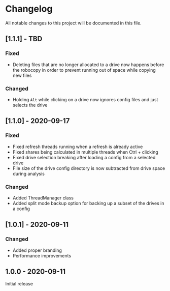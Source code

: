# Changelog
All notable changes to this project will be documented in this file.

## [1.1.1] - TBD
### Fixed
- Deleting files that are no longer allocated to a drive now happens before the robocopy in order to prevent running out of space while copying new files

### Changed
- Holding `Alt` while clicking on a drive now ignores config files and just selects the drive

## [1.1.0] - 2020-09-17
### Fixed
- Fixed refresh threads running when a refresh is already active
- Fixed shares being calculated in multiple threads when Ctrl + clicking
- Fixed drive selection breaking after loading a config from a selected drive
- File size of the drive config directory is now subtracted from drive space during analysis

### Changed
- Added ThreadManager class
- Added split mode backup option for backing up a subset of the drives in a config

## [1.0.1] - 2020-09-11
### Changed
- Added proper branding
- Performance improvements

## 1.0.0 - 2020-09-11
Initial release